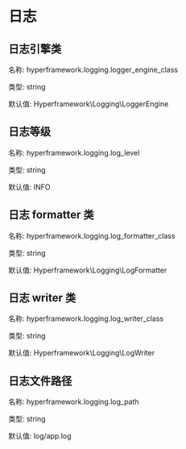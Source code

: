 # 日志
## 日志引擎类
名称: hyperframework.logging.logger_engine_class

类型: string

默认值: Hyperframework\Logging\LoggerEngine

## 日志等级
名称: hyperframework.logging.log_level

类型: string

默认值: INFO

## 日志 formatter 类
名称: hyperframework.logging.log_formatter_class

类型: string

默认值: Hyperframework\Logging\LogFormatter

## 日志 writer 类
名称: hyperframework.logging.log_writer_class

类型: string

默认值: Hyperframework\Logging\LogWriter

## 日志文件路径
名称: hyperframework.logging.log_path

类型: string

默认值: log/app.log
